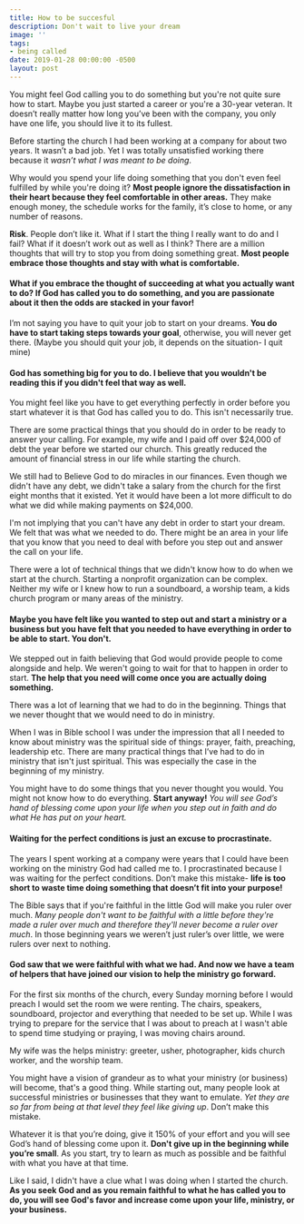 ```yaml
---
title: How to be succesful
description: Don't wait to live your dream
image: ''
tags:
- being called
date: 2019-01-28 00:00:00 -0500
layout: post
---
```

You might feel God calling you to do something but you're not quite sure how to start. Maybe you just started a career or you're a 30-year veteran. It doesn’t really matter how long you’ve been with the company, you only have one life, you should live it to its fullest.

Before starting the church I had been working at a company for about two years. It wasn’t a bad job. Yet I was totally unsatisfied working there because it _wasn’t what I was meant to be doing_.

Why would you spend your life doing something that you don't even feel fulfilled by while you're doing it? **Most people ignore the dissatisfaction in their heart because they feel comfortable in other areas.** They make enough money, the schedule works for the family, it’s close to home, or any number of reasons.

**Risk**. People don’t like it. What if I start the thing I really want to do and I fail? What if it doesn’t work out as well as I think? There are a million thoughts that will try to stop you from doing something great. **Most people embrace those thoughts and stay with what is comfortable.**

#### What if you embrace the thought of succeeding at what you actually want to do? If God has called you to do something, and you are passionate about it then the odds are stacked in your favor!

I’m not saying you have to quit your job to start on your dreams. **You do have to start taking steps towards your goal**, otherwise, you will never get there. (Maybe you should quit your job, it depends on the situation- I quit mine)

#### God has something big for you to do. I believe that you wouldn't be reading this if you didn't feel that way as well.

You might feel like you have to get everything perfectly in order before you start whatever it is that God has called you to do. This isn't necessarily true.

There are some practical things that you should do in order to be ready to answer your calling. For example, my wife and I paid off over $24,000 of debt the year before we started our church. This greatly reduced the amount of financial stress in our life while starting the church.

We still had to Believe God to do miracles in our finances. Even though we didn't have any debt, we didn't take a salary from the church for the first eight months that it existed. Yet it would have been a lot more difficult to do what we did while making payments on $24,000.

I'm not implying that you can't have any debt in order to start your dream. We felt that was what we needed to do. There might be an area in your life that you know that you need to deal with before you step out and answer the call on your life.

There were a lot of technical things that we didn't know how to do when we start at the church. Starting a nonprofit organization can be complex. Neither my wife or I knew how to run a soundboard, a worship team, a kids church program or many areas of the ministry.

#### Maybe you have felt like you wanted to step out and start a ministry or a business but you have felt that you needed to have everything in order to be able to start. You don't.

We stepped out in faith believing that God would provide people to come alongside and help. We weren't going to wait for that to happen in order to start. **The help that you need will come once you are actually doing something.**

There was a lot of learning that we had to do in the beginning. Things that we never thought that we would need to do in ministry.

When I was in Bible school I was under the impression that all I needed to know about ministry was the spiritual side of things: prayer, faith, preaching, leadership etc. There are many practical things that I’ve had to do in ministry that isn't just spiritual. This was especially the case in the beginning of my ministry.

You might have to do some things that you never thought you would. You might not know how to do everything. **Start anyway!** _You will see God’s hand of blessing come upon your life when you step out in faith and do what He has put on your heart._

#### Waiting for the perfect conditions is just an excuse to procrastinate.

The years I spent working at a company were years that I could have been working on the ministry God had called me to. I procrastinated because I was waiting for the perfect conditions. Don’t make this mistake- **life is too short to waste time doing something that doesn’t fit into your purpose!**

The Bible says that if you're faithful in the little God will make you ruler over much. _Many people don't want to be faithful with a little before they're made a ruler over much and therefore they'll never become a ruler over much_. In those beginning years we weren’t just ruler’s over little, we were rulers over next to nothing.

#### God saw that we were faithful with what we had. And now we have a team of helpers that have joined our vision to help the ministry go forward.

For the first six months of the church, every Sunday morning before I would preach I would set the room we were renting. The chairs, speakers, soundboard, projector and everything that needed to be set up. While I was trying to prepare for the service that I was about to preach at I wasn't able to spend time studying or praying, I was moving chairs around.

My wife was the helps ministry: greeter, usher, photographer, kids church worker, and the worship team.

You might have a vision of grandeur as to what your ministry (or business) will become, that's a good thing. While starting out, many people look at successful ministries or businesses that they want to emulate. _Yet they are so far from being at that level they feel like giving up_. Don’t make this mistake.

Whatever it is that you’re doing, give it 150% of your effort and you will see God’s hand of blessing come upon it. **Don't give up in the beginning while you’re small**. As you start, try to learn as much as possible and be faithful with what you have at that time.

Like I said, I didn't have a clue what I was doing when I started the church. **As you seek God and as you remain faithful to what he has called you to do, you will see God's favor and increase come upon your life, ministry, or your business.**